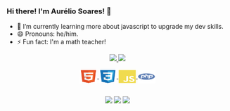 ### Hi there! I'm Aurélio Soares! 👋
  
- 🌱 I’m currently learning more about javascript to upgrade my dev skills.
- 😄 Pronouns: he/him.
- ⚡ Fun fact: I'm a math teacher!

<div align="center">
  <a href="https://github.com/aurelio-sc">
  <img height="180em" src="https://github-readme-stats.vercel.app/api?username=aurelio-sc&show_icons=true&theme=aura&include_all_commits=true&count_private=true"/>
  <img height="180em" src="https://github-readme-stats.vercel.app/api/top-langs/?username=aurelio-sc&layout=compact&langs_count=7&theme=aura"/>
</div>

<div style="display: inline_block" align="center"><br>
  <img align="center" alt="Aurelio-HTML" height="30" width="40" src="https://raw.githubusercontent.com/devicons/devicon/master/icons/html5/html5-original.svg">
  <img align="center" alt="Aurelio-CSS" height="30" width="40" src="https://raw.githubusercontent.com/devicons/devicon/master/icons/css3/css3-original.svg">
  <img align="center" alt="Aurelio-Js" height="30" width="40" src="https://raw.githubusercontent.com/devicons/devicon/master/icons/javascript/javascript-plain.svg">
  <img align="center" alt="Aurelio-PHP" height="30" width="40" src="https://github.com/devicons/devicon/blob/master/icons/php/php-plain.svg">
</div>
  
 ##
 
 <div align="center"> 
  <a href="https://www.instagram.com/aurelio.soaresdecarvalho/" target="_blank"><img src="https://img.shields.io/badge/-Instagram-%23E4405F?style=for-the-badge&logo=instagram&logoColor=white" target="_blank"></a>
  <a href = "mailto:asc.mat@gmail.com"><img src="https://img.shields.io/badge/-Gmail-%23333?style=for-the-badge&logo=gmail&logoColor=white" target="_blank"></a>
  <a href="https://www.linkedin.com/in/aur%C3%A9lio-carvalho-b4048b69/" target="_blank"><img src="https://img.shields.io/badge/-LinkedIn-%230077B5?style=for-the-badge&logo=linkedin&logoColor=white" target="_blank"></a>  
</div>

